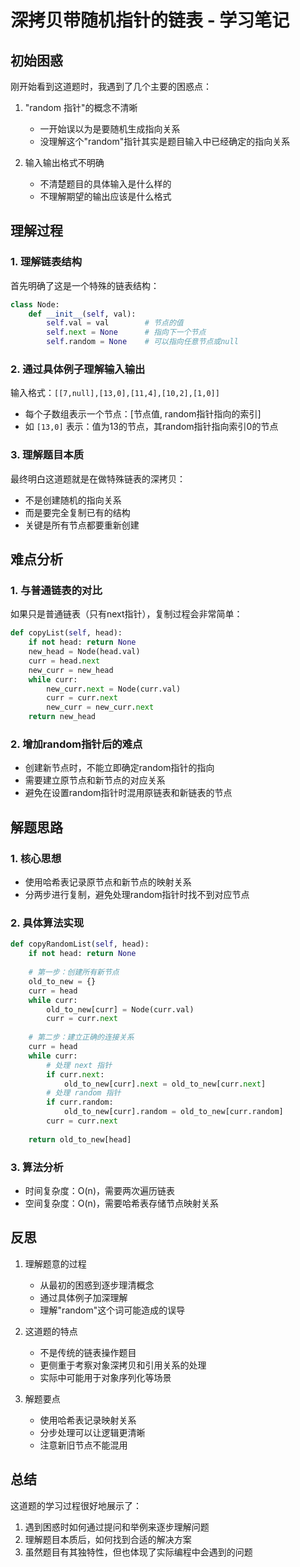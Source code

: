 # 深拷贝带随机指针的链表 - 学习笔记

## 初始困惑

刚开始看到这道题时，我遇到了几个主要的困惑点：

1. "random 指针"的概念不清晰
   - 一开始误以为是要随机生成指向关系
   - 没理解这个"random"指针其实是题目输入中已经确定的指向关系

2. 输入输出格式不明确
   - 不清楚题目的具体输入是什么样的
   - 不理解期望的输出应该是什么格式

## 理解过程

### 1. 理解链表结构
首先明确了这是一个特殊的链表结构：
```python
class Node:
    def __init__(self, val):
        self.val = val        # 节点的值
        self.next = None      # 指向下一个节点
        self.random = None    # 可以指向任意节点或null
```

### 2. 通过具体例子理解输入输出

输入格式：`[[7,null],[13,0],[11,4],[10,2],[1,0]]`
- 每个子数组表示一个节点：[节点值, random指针指向的索引]
- 如 `[13,0]` 表示：值为13的节点，其random指针指向索引0的节点

### 3. 理解题目本质
最终明白这道题就是在做特殊链表的深拷贝：
- 不是创建随机的指向关系
- 而是要完全复制已有的结构
- 关键是所有节点都要重新创建

## 难点分析

### 1. 与普通链表的对比

如果只是普通链表（只有next指针），复制过程会非常简单：
```python
def copyList(self, head):
    if not head: return None
    new_head = Node(head.val)
    curr = head.next
    new_curr = new_head
    while curr:
        new_curr.next = Node(curr.val)
        curr = curr.next
        new_curr = new_curr.next
    return new_head
```

### 2. 增加random指针后的难点
- 创建新节点时，不能立即确定random指针的指向
- 需要建立原节点和新节点的对应关系
- 避免在设置random指针时混用原链表和新链表的节点

## 解题思路

### 1. 核心思想
- 使用哈希表记录原节点和新节点的映射关系
- 分两步进行复制，避免处理random指针时找不到对应节点

### 2. 具体算法实现
```python
def copyRandomList(self, head):
    if not head: return None
    
    # 第一步：创建所有新节点
    old_to_new = {}
    curr = head
    while curr:
        old_to_new[curr] = Node(curr.val)
        curr = curr.next
    
    # 第二步：建立正确的连接关系
    curr = head
    while curr:
        # 处理 next 指针
        if curr.next:
            old_to_new[curr].next = old_to_new[curr.next]
        # 处理 random 指针
        if curr.random:
            old_to_new[curr].random = old_to_new[curr.random]
        curr = curr.next
    
    return old_to_new[head]
```

### 3. 算法分析
- 时间复杂度：O(n)，需要两次遍历链表
- 空间复杂度：O(n)，需要哈希表存储节点映射关系

## 反思

1. 理解题意的过程
   - 从最初的困惑到逐步理清概念
   - 通过具体例子加深理解
   - 理解"random"这个词可能造成的误导

2. 这道题的特点
   - 不是传统的链表操作题目
   - 更侧重于考察对象深拷贝和引用关系的处理
   - 实际中可能用于对象序列化等场景

3. 解题要点
   - 使用哈希表记录映射关系
   - 分步处理可以让逻辑更清晰
   - 注意新旧节点不能混用

## 总结

这道题的学习过程很好地展示了：
1. 遇到困惑时如何通过提问和举例来逐步理解问题
2. 理解题目本质后，如何找到合适的解决方案
3. 虽然题目有其独特性，但也体现了实际编程中会遇到的问题